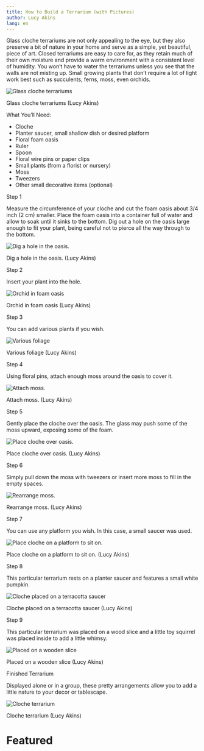 ```yaml
---
title: How to Build a Terrarium (with Pictures)
author: Lucy Akins
lang: en
---
```


Glass cloche terrariums are not only appealing to the eye, but they also preserve a bit of nature in your home and serve as a simple, yet beautiful, piece of art. Closed terrariums are easy to care for, as they retain much of their own moisture and provide a warm environment with a consistent level of humidity. You won’t have to water the terrariums unless you see that the walls are not misting up. Small growing plants that don’t require a lot of light work best such as succulents, ferns, moss, even orchids.

![Glass cloche terrariums]

Glass cloche terrariums (Lucy Akins)

What You’ll Need:

-   Cloche
-   Planter saucer, small shallow dish or desired platform
-   Floral foam oasis
-   Ruler
-   Spoon
-   Floral wire pins or paper clips
-   Small plants (from a florist or nursery)
-   Moss
-   Tweezers
-   Other small decorative items (optional)

Step 1

Measure the circumference of your cloche and cut the foam oasis about 3/4 inch (2 cm) smaller. Place the foam oasis into a container full of water and allow to soak until it sinks to the bottom. Dig out a hole on the oasis large enough to fit your plant, being careful not to pierce all the way through to the bottom.

![Dig a hole in the oasis.]

Dig a hole in the oasis. (Lucy Akins)

Step 2

Insert your plant into the hole.

![Orchid in foam oasis]

Orchid in foam oasis (Lucy Akins)

Step 3

You can add various plants if you wish.

![Various foliage]

Various foliage (Lucy Akins)

Step 4

Using floral pins, attach enough moss around the oasis to cover it.

![Attach moss.]

Attach moss. (Lucy Akins)

Step 5

Gently place the cloche over the oasis. The glass may push some of the moss upward, exposing some of the foam.

![Place cloche over oasis.]

Place cloche over oasis. (Lucy Akins)

Step 6

Simply pull down the moss with tweezers or insert more moss to fill in the empty spaces.

![Rearrange moss.]

Rearrange moss. (Lucy Akins)

Step 7

You can use any platform you wish. In this case, a small saucer was used.

![Place cloche on a platform to sit on.]

Place cloche on a platform to sit on. (Lucy Akins)

Step 8

This particular terrarium rests on a planter saucer and features a small white pumpkin.

![Cloche placed on a terracotta saucer]

Cloche placed on a terracotta saucer (Lucy Akins)

Step 9

This particular terrarium was placed on a wood slice and a little toy squirrel was placed inside to add a little whimsy.

![Placed on a wooden slice]

Placed on a wooden slice (Lucy Akins)

Finished Terrarium

Displayed alone or in a group, these pretty arrangements allow you to add a little nature to your decor or tablescape.

![Cloche terrarium]

Cloche terrarium (Lucy Akins)

Featured
========

  [Glass cloche terrariums]: http://img-aws.ehowcdn.com/640/cme/photography.prod.demandstudios.com/16149374-814f-40bc-baf3-ca20f149f0ba.jpg "Glass cloche terrariums"
  [Dig a hole in the oasis.]: http://img-aws.ehowcdn.com/default/cme/photography.prod.demandstudios.com/fc249ef6-4d27-41b4-8c21-15f7a8512b50.jpg
  [Orchid in foam oasis]: http://img-aws.ehowcdn.com/default/cme/photography.prod.demandstudios.com/aae11d4d-a4aa-4251-a4d9-41023ebf6d84.jpg
  [Various foliage]: http://img-aws.ehowcdn.com/default/cme/photography.prod.demandstudios.com/7afdfa1e-da74-44b5-b89c-ca8123516272.jpg
  [Attach moss.]: http://img-aws.ehowcdn.com/default/cme/photography.prod.demandstudios.com/4f6612c0-316a-4c74-bb03-cb4e778f6d72.jpg
  [Place cloche over oasis.]: http://img-aws.ehowcdn.com/default/cme/photography.prod.demandstudios.com/eeb1e0b4-e573-40a3-8db1-2c76f0b13b84.jpg
  [Rearrange moss.]: http://img-aws.ehowcdn.com/default/cme/photography.prod.demandstudios.com/812d4649-4152-4363-97c0-f181d02e709a.jpg
  [Place cloche on a platform to sit on.]: http://img-aws.ehowcdn.com/default/cme/photography.prod.demandstudios.com/0cb3988c-9318-47d6-bc9c-c798da1ede72.jpg
  [Cloche placed on a terracotta saucer]: http://img-aws.ehowcdn.com/640/cme/photography.prod.demandstudios.com/e3e18f0b-ab2c-4ffb-9988-a1ea63faef8b.jpg
  [Placed on a wooden slice]: http://img-aws.ehowcdn.com/640/cme/photography.prod.demandstudios.com/2cd79f8d-0d16-4573-8861-e47fb74b0638.jpg
  [Cloche terrarium]: http://img-aws.ehowcdn.com/640/cme/photography.prod.demandstudios.com/78670312-8636-4c42-a75c-3029f7aa6c73.jpg
